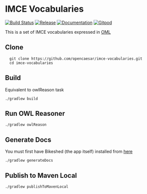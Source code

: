 # IMCE Vocabularies

[![Build Status](https://travis-ci.com/opencaesar/imce-vocabularies.svg?branch=master)](https://travis-ci.com/opencaesar/imce-vocabularies)
[![Release](https://img.shields.io/github/v/tag/opencaesar/imce-vocabularies?label=release)](https://github.com/opencaesar/imce-vocabularies/releases/latest)
[![Documentation](https://img.shields.io/badge/Documentation-HTML-orange)](https://opencaesar.github.io/imce-vocabularies/) 
[![Gitpod](https://img.shields.io/badge/gitpod-open-blue?logo=gitpod)](https://gitpod.io/#https://github.com/opencaesar/imce-vocabularies) 

This is a set of IMCE vocabularies expressed in [OML](https://github.com/opencaesar/oml)

## Clone
```
  git clone https://github.com/opencaesar/imce-vocabularies.git
  cd imce-vocabularies
```

## Build
Equivalent to owlReason task
```
./gradlew build
```

## Run OWL Reasoner
```
./gradlew owlReason
```

## Generate Docs
You must first have Bikeshed (the app itself) installed from [here](https://tabatkins.github.io/bikeshed/#install-final)
```
./gradlew generateDocs
```

## Publish to Maven Local
```
./gradlew publishToMavenLocal
```
